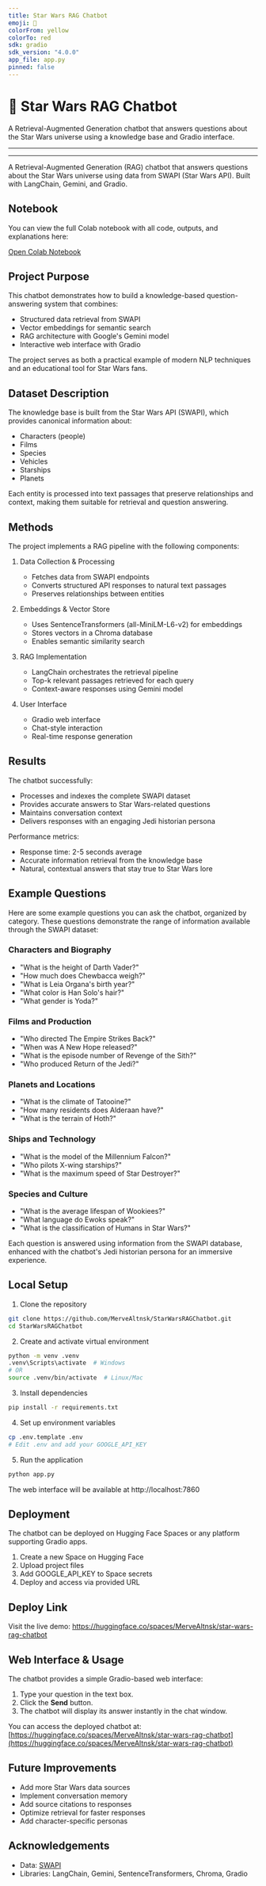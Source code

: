 ```yaml
---
title: Star Wars RAG Chatbot
emoji: 🚀
colorFrom: yellow
colorTo: red
sdk: gradio
sdk_version: "4.0.0"
app_file: app.py
pinned: false
---
```


# 🌌 Star Wars RAG Chatbot

A Retrieval-Augmented Generation chatbot that answers questions about the Star Wars universe using a knowledge base and Gradio interface.

---
---

A Retrieval-Augmented Generation (RAG) chatbot that answers questions about the Star Wars universe using data from SWAPI (Star Wars API). Built with LangChain, Gemini, and Gradio.

## Notebook

You can view the full Colab notebook with all code, outputs, and explanations here:

[Open Colab Notebook](https://colab.research.google.com/drive/1u7n4n3pa4hPlt86A5W626-POKbiSzJ3b?usp=sharing)


## Project Purpose

This chatbot demonstrates how to build a knowledge-based question-answering system that combines:

- Structured data retrieval from SWAPI
- Vector embeddings for semantic search
- RAG architecture with Google's Gemini model
- Interactive web interface with Gradio

The project serves as both a practical example of modern NLP techniques and an educational tool for Star Wars fans.

## Dataset Description

The knowledge base is built from the Star Wars API (SWAPI), which provides canonical information about:

- Characters (people)
- Films
- Species
- Vehicles
- Starships
- Planets

Each entity is processed into text passages that preserve relationships and context, making them suitable for retrieval and question answering.

## Methods

The project implements a RAG pipeline with the following components:

1. Data Collection & Processing

   - Fetches data from SWAPI endpoints
   - Converts structured API responses to natural text passages
   - Preserves relationships between entities

2. Embeddings & Vector Store

   - Uses SentenceTransformers (all-MiniLM-L6-v2) for embeddings
   - Stores vectors in a Chroma database
   - Enables semantic similarity search

3. RAG Implementation

   - LangChain orchestrates the retrieval pipeline
   - Top-k relevant passages retrieved for each query
   - Context-aware responses using Gemini model

4. User Interface
   - Gradio web interface
   - Chat-style interaction
   - Real-time response generation

## Results

The chatbot successfully:

- Processes and indexes the complete SWAPI dataset
- Provides accurate answers to Star Wars-related questions
- Maintains conversation context
- Delivers responses with an engaging Jedi historian persona

Performance metrics:

- Response time: 2-5 seconds average
- Accurate information retrieval from the knowledge base
- Natural, contextual answers that stay true to Star Wars lore

## Example Questions

Here are some example questions you can ask the chatbot, organized by category. These questions demonstrate the range of information available through the SWAPI dataset:

### Characters and Biography

- "What is the height of Darth Vader?"
- "How much does Chewbacca weigh?"
- "What is Leia Organa's birth year?"
- "What color is Han Solo's hair?"
- "What gender is Yoda?"

### Films and Production

- "Who directed The Empire Strikes Back?"
- "When was A New Hope released?"
- "What is the episode number of Revenge of the Sith?"
- "Who produced Return of the Jedi?"

### Planets and Locations

- "What is the climate of Tatooine?"
- "How many residents does Alderaan have?"
- "What is the terrain of Hoth?"

### Ships and Technology

- "What is the model of the Millennium Falcon?"
- "Who pilots X-wing starships?"
- "What is the maximum speed of Star Destroyer?"

### Species and Culture

- "What is the average lifespan of Wookiees?"
- "What language do Ewoks speak?"
- "What is the classification of Humans in Star Wars?"

Each question is answered using information from the SWAPI database, enhanced with the chatbot's Jedi historian persona for an immersive experience.

## Local Setup

1. Clone the repository

```bash
git clone https://github.com/MerveAltnsk/StarWarsRAGChatbot.git
cd StarWarsRAGChatbot
```

2. Create and activate virtual environment

```bash
python -m venv .venv
.venv\Scripts\activate  # Windows
# OR
source .venv/bin/activate  # Linux/Mac
```

3. Install dependencies

```bash
pip install -r requirements.txt
```

4. Set up environment variables

```bash
cp .env.template .env
# Edit .env and add your GOOGLE_API_KEY
```

5. Run the application

```bash
python app.py
```

The web interface will be available at http://localhost:7860

## Deployment

The chatbot can be deployed on Hugging Face Spaces or any platform supporting Gradio apps.

1. Create a new Space on Hugging Face
2. Upload project files
3. Add GOOGLE_API_KEY to Space secrets
4. Deploy and access via provided URL

## Deploy Link

Visit the live demo: https://huggingface.co/spaces/MerveAltnsk/star-wars-rag-chatbot

## Web Interface & Usage

The chatbot provides a simple Gradio-based web interface:

1. Type your question in the text box.
2. Click the **Send** button.
3. The chatbot will display its answer instantly in the chat window.

You can access the deployed chatbot at: [https://huggingface.co/spaces/MerveAltnsk/star-wars-rag-chatbot](https://huggingface.co/spaces/MerveAltnsk/star-wars-rag-chatbot)


## Future Improvements

- Add more Star Wars data sources
- Implement conversation memory
- Add source citations to responses
- Optimize retrieval for faster responses
- Add character-specific personas

## Acknowledgements

- Data: [SWAPI](https://swapi.dev/)
- Libraries: LangChain, Gemini, SentenceTransformers, Chroma, Gradio
